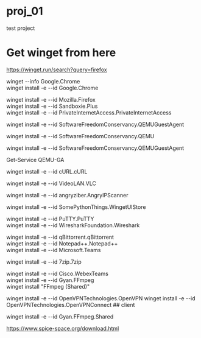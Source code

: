 # proj_01
test project

# Get winget from here   
https://winget.run/search?query=firefox   

winget --info Google.Chrome  
winget install -e --id Google.Chrome  

winget install -e --id Mozilla.Firefox  
winget install -e --id Sandboxie.Plus  
winget install -e --id PrivateInternetAccess.PrivateInternetAccess  

winget install -e --id SoftwareFreedomConservancy.QEMUGuestAgent  


winget install -e --id SoftwareFreedomConservancy.QEMU

winget install -e --id SoftwareFreedomConservancy.QEMUGuestAgent

Get-Service QEMU-GA


winget install -e --id cURL.cURL  


winget install -e --id VideoLAN.VLC  

winget install -e --id angryziber.AngryIPScanner  

winget install -e --id SomePythonThings.WingetUIStore  

winget install -e --id PuTTY.PuTTY  
winget install -e --id WiresharkFoundation.Wireshark  

winget install -e --id qBittorrent.qBittorrent  
winget install -e --id Notepad++.Notepad++  
winget install -e --id Microsoft.Teams  

winget install -e --id 7zip.7zip  

winget install -e --id Cisco.WebexTeams  
winget install -e --id Gyan.FFmpeg  
winget install "FFmpeg (Shared)"  


winget install -e --id OpenVPNTechnologies.OpenVPN
winget install -e --id OpenVPNTechnologies.OpenVPNConnect  ## client

winget install -e --id Gyan.FFmpeg.Shared



https://www.spice-space.org/download.html  

